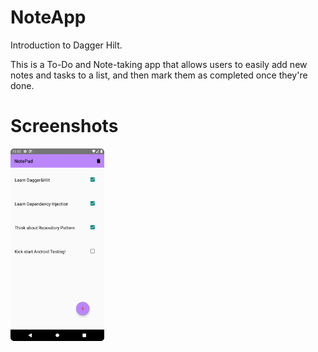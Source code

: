 
<html>
<head>
  <h1 text-size:70px >NoteApp</h1>
    <p> Introduction to Dagger Hilt.</p>
    <p> This is a To-Do and Note-taking app that allows users to easily add new notes and tasks to a list, and then mark them as completed once they're done.</p>
</head>
<body>
<div>
    <h1>Screenshots</h1>
    <img src="/screenshots/Screenshot_20230307_225316.png" width="150px"</img> 
</div>
</body>
</html>
